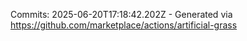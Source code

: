 Commits: 2025-06-20T17:18:42.202Z - Generated via https://github.com/marketplace/actions/artificial-grass
<br>
